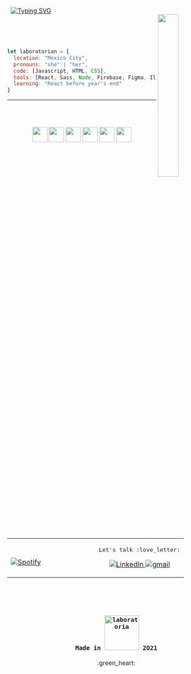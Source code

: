 <p>
  
  &nbsp; [![Typing SVG](https://readme-typing-svg.herokuapp.com?font=Reenie+Beanie&color=%23F7A498&size=50&vCenter=true&lines=Coucou+stranger)](https://git.io/typing-svg)
  <br>
  <img align="right" width="31%" src="https://media.giphy.com/media/fggmAofqM1opfRam3W/giphy.gif"><br><br>
</p><br>

```javascript
let laboratorian = {
  location: "Mexico City",
  pronouns: "she" | "her",
  code: [Javascript, HTML, CSS],
  tools: [React, Sass, Node, Firebase, Figma, Illustrator, Photoshop, Jest],
  learning: "React before year's end"
}
```
<hr><br><br>
<p align="center">
  <img width="35" src="https://cdn.jsdelivr.net/gh/devicons/devicon/icons/javascript/javascript-plain.svg" />
  <img width="35" src="https://cdn.jsdelivr.net/gh/devicons/devicon/icons/react/react-original.svg" />
  <img width="35" src="https://cdn.jsdelivr.net/gh/devicons/devicon/icons/sass/sass-original.svg" />
  <img width="35" src="https://cdn.jsdelivr.net/gh/devicons/devicon/icons/git/git-original.svg" />
  <img width="35" src="https://cdn.jsdelivr.net/gh/devicons/devicon/icons/nodejs/nodejs-original.svg" />
  <img width="35" src="https://cdn.jsdelivr.net/gh/devicons/devicon/icons/firebase/firebase-plain.svg" />
</p><br><br>
<table width="100%" align="center" style="border: none"> 
  <tr>
  <td width="50%">
    
&nbsp; <br>[![Spotify](https://github-profile-beryl.vercel.app/api/spotify?background_color=transparent&border_color=none)](https://open.spotify.com/playlist/1O04s5xgdvp2JX07qxCy3J)
  
  </td>
  <td width="50%">
    <p align="center"><samp>Let's talk :love_letter:</samp></p>
      <p align="center">
        <a href="https://www.linkedin.com/in/danielatorrel/" target="_blank"><img src="https://img.shields.io/badge/LinkedIn-0077B5?style=for-the-badge&logo=linkedin&logoColor=white&color=D96C80" alt="LinkedIn"/>
        <a href="mailto:torreslz.dan@gmail.com"><img src="https://img.shields.io/badge/Gmail-D14836?style=for-the-badge&logo=gmail&logoColor=white" alt="gmail" />
      </p>
      
  </td>
 </table>
 <br><br><br>
    <h4 align="center"><samp>Made in  <img src="https://firebasestorage.googleapis.com/v0/b/labnotes-2021.appspot.com/o/laboratoria_logo.png?alt=media&token=fb19da30-b923-4e7e-9414-3f6fa2753fa2" alt="laboratoria" width="80" />  2O21</samp></h4>
    <p align="center">  :green_heart:</p>
